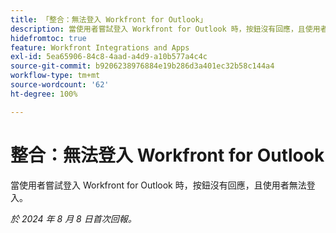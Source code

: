 ```yaml
---
title: 「整合：無法登入 Workfront for Outlook」
description: 當使用者嘗試登入 Workfront for Outlook 時，按鈕沒有回應，且使用者無法登入。
hidefromtoc: true
feature: Workfront Integrations and Apps
exl-id: 5ea65906-84c8-4aad-a4d9-a10b577a4c4c
source-git-commit: b9206238976884e19b286d3a401ec32b58c144a4
workflow-type: tm+mt
source-wordcount: '62'
ht-degree: 100%

---
```


# 整合：無法登入 Workfront for Outlook

當使用者嘗試登入 Workfront for Outlook 時，按鈕沒有回應，且使用者無法登入。

_於 2024 年 8 月 8 日首次回報。_
